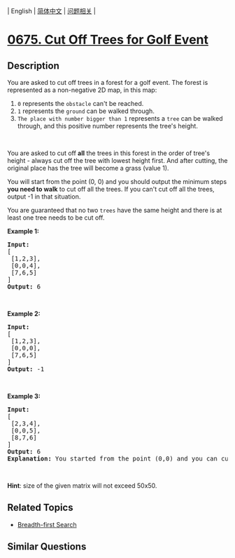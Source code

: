 
| English | [简体中文](README.md) | [问题相关](QUESTION.md) |
# [0675. Cut Off Trees for Golf Event](https://leetcode-cn.com/problems/cut-off-trees-for-golf-event/)
## Description
<p>You are asked to cut off trees in a forest for a golf event. The forest is represented as a non-negative 2D map, in this map:</p>

<ol>
	<li><code>0</code> represents the <code>obstacle</code> can&#39;t be reached.</li>
	<li><code>1</code> represents the <code>ground</code> can be walked through.</li>
	<li><code>The place with number bigger than 1</code> represents a <code>tree</code> can be walked through, and this positive number represents the tree&#39;s height.</li>
</ol>

<p>&nbsp;</p>

<p>You are asked to cut off <b>all</b> the trees in this forest in the order of tree&#39;s height - always cut off the tree with lowest height first. And after cutting, the original place has the tree will become a grass (value 1).</p>

<p>You will start from the point (0, 0) and you should output the minimum steps <b>you need to walk</b> to cut off all the trees. If you can&#39;t cut off all the trees, output -1 in that situation.</p>

<p>You are guaranteed that no two <code>trees</code> have the same height and there is at least one tree needs to be cut off.</p>

<p><b>Example 1:</b></p>

<pre>
<b>Input:</b> 
[
 [1,2,3],
 [0,0,4],
 [7,6,5]
]
<b>Output:</b> 6
</pre>

<p>&nbsp;</p>

<p><b>Example 2:</b></p>

<pre>
<b>Input:</b> 
[
 [1,2,3],
 [0,0,0],
 [7,6,5]
]
<b>Output:</b> -1
</pre>

<p>&nbsp;</p>

<p><b>Example 3:</b></p>

<pre>
<b>Input:</b> 
[
 [2,3,4],
 [0,0,5],
 [8,7,6]
]
<b>Output:</b> 6
<b>Explanation:</b> You started from the point (0,0) and you can cut off the tree in (0,0) directly without walking.
</pre>

<p>&nbsp;</p>

<p><b>Hint</b>: size of the given matrix will not exceed 50x50.</p>

## Related Topics
- [Breadth-first Search](https://leetcode-cn.com/tag/breadth-first-search)
## Similar Questions

